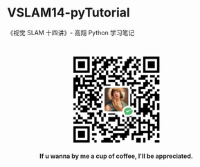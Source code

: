 # VSLAM14-pyTutorial

《视觉 SLAM 十四讲》- 高翔 Python 学习笔记





&emsp;
<div align=center>
    <img src="./imgs/QRcode.png" width=200>
    <h4>If u wanna by me a cup of coffee, I'll be appreciated.</h>
</div>